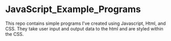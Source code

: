 # JavaScript_Example_Programs
This repo contains simple programs I've created using Javascript, Html, and CSS. They take user input and output data to the html and are styled within the CSS.
